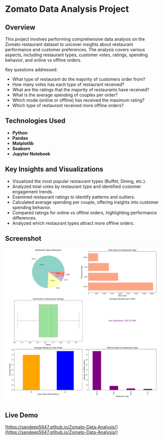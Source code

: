 # Zomato Data Analysis Project

## Overview
This project involves performing comprehensive data analysis on the Zomato restaurant dataset to uncover insights about restaurant performance and customer preferences. The analysis covers various aspects, including restaurant types, customer votes, ratings, spending behavior, and online vs offline orders.

Key questions addressed:
- What type of restaurant do the majority of customers order from?
- How many votes has each type of restaurant received?
- What are the ratings that the majority of restaurants have received?
- What is the average spending of couples per order?
- Which mode (online or offline) has received the maximum rating?
- Which type of restaurant received more offline orders?

## Technologies Used
- **Python**
- **Pandas**
- **Matplotlib**
- **Seaborn**
- **Jupyter Notebook**

## Key Insights and Visualizations
- Visualized the most popular restaurant types (Buffet, Dining, etc.).
- Analyzed total votes by restaurant type and identified customer engagement trends.
- Examined restaurant ratings to identify patterns and outliers.
- Calculated average spending per couple, offering insights into customer spending behavior.
- Compared ratings for online vs offline orders, highlighting performance differences.
- Analyzed which restaurant types attract more offline orders.

## Screenshot
![Zomato Data Analysis Screenshot](screenshot.png)

## Live Demo

[https://sandeep5647.github.io/Zomato-Data-Analysis/](https://sandeep5647.github.io/Zomato-Data-Analysis/)

